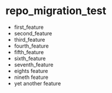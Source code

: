 # repo_migration_test

  * first_feature
  * second_feature
  * third_feature
  * fourth_feature
  * fifth_feature
  * sixth_feature
  * seventh_feature
  * eights feature
  * nineth feature
  * yet another feature
